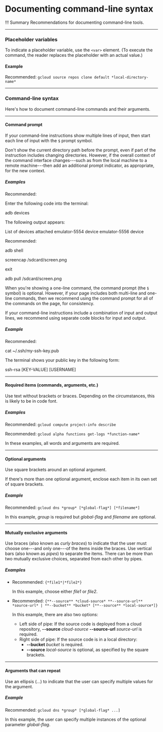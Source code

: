 # **Documenting command-line syntax**

!!! Summary 
    Recommendations for documenting command-line tools.

___

### **Placeholder variables**

To indicate a placeholder variable, use the `<var>` element. (To execute the command, the reader replaces the placeholder with an actual value.)

#### **Example**

Recommended: `gcloud source repos clone default *local-directory-name*`

___

### **Command-line syntax**

Here's how to document command-line commands and their arguments.

___

#### **Command prompt**

If your command-line instructions show multiple lines of input, then start each line of input with the `$` prompt symbol.

Don't show the current directory path before the prompt, even if part of the instruction includes changing directories. However, if the overall context of the command interface changes---such as from the local machine to a remote machine---then add an additional prompt indicator, as appropriate, for the new context.

##### **Examples**

Recommended:

Enter the following code into the terminal:

adb devices

The following output appears:

List of devices attached
emulator-5554  device
emulator-5556  device

Recommended:

adb shell

screencap /sdcard/screen.png

exit

adb pull /sdcard/screen.png

When you're showing a one-line command, the command prompt (the `$` symbol) is optional. However, if your page includes both multi-line and one-line commands, then we recommend using the command prompt for all of the commands on the page, for consistency.

If your command-line instructions include a combination of input and output lines, we recommend using separate code blocks for input and output.

##### **Example**

Recommended:

cat ~/.ssh/my-ssh-key.pub

The terminal shows your public key in the following form:

ssh-rsa [KEY-VALUE]  [USERNAME]

___

#### **Required items (commands, arguments, etc.)**

Use text without brackets or braces. Depending on the circumstances, this is likely to be in code font.

##### **Examples**

Recommended: `gcloud compute project-info describe`

Recommended: `gcloud alpha functions get-logs *function-name*`

In these examples, all words and arguments are required.

___

#### **Optional arguments**

Use square brackets around an optional argument.

If there's more than one optional argument, enclose each item in its own set of square brackets.

##### **Example**

Recommended: `gcloud dns *group* [*global-flag*] [*filename*]`

In this example, *group* is required but *global-flag* and *filename* are optional.

___

#### **Mutually exclusive arguments**

Use braces (also known as *curly braces*) to indicate that the user must choose one---and only one---of the items inside the braces. Use vertical bars (also known as *pipes*) to separate the items. There can be more than two mutually exclusive choices, separated from each other by pipes.

##### **Examples**

-   Recommended: `{*file1*|*file2*}`

    In this example, choose either *file1* or *file2*.

-   Recommended: `{**--source** *cloud-source* **--source-url** *source-url* | **--bucket** *bucket* [**--source** *local-source*]}`

    In this example, there are also two options:

    -   Left side of pipe: If the source code is deployed from a cloud repository, **--source** *cloud-source* **--source-url** *source-url* is required.
    -   Right side of pipe: If the source code is in a local directory:
        -   **--bucket** *bucket* is required.
        -   **--source** *local-source* is optional, as specified by the square brackets.

___

#### **Arguments that can repeat**

Use an ellipsis (...) to indicate that the user can specify multiple values for the argument.

##### **Example**

Recommended: `gcloud dns *group* [*global-flag* ...]`

In this example, the user can specify multiple instances of the optional parameter *global-flag*.
